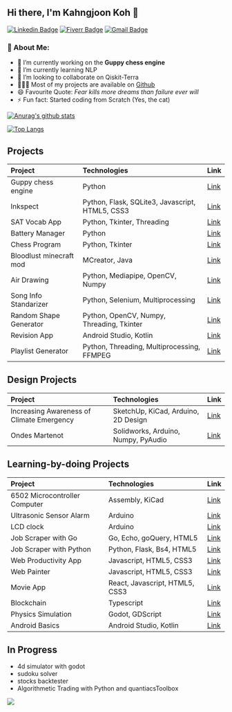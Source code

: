 ## Hi there, I'm Kahngjoon Koh 👋
[![Linkedin Badge](https://img.shields.io/badge/-kahngjoonkoh-blue?style=flat-square&logo=Linkedin&logoColor=white&link=https://www.linkedin.com/in/kahngjoonkoh/)](https://www.linkedin.com/in/kahngjoonkoh/) 
[![Fiverr Badge](https://img.shields.io/badge/kahngjoonk-1DBF73?style=flat-square&logo=fiverr&logoColor=white&link=https://www.fiverr.com/kahngjoonk/)](https://www.fiverr.com/kahngjoonk/)
[![Gmail Badge](https://img.shields.io/badge/-kahngjoonk@gmail.com-c14438?style=flat-square&logo=Gmail&logoColor=white&link=mailto:kahngjoonk@gmail.com)](mailto:kahngjoonk@gmail.com)

### 🧐 About Me:
- 🔭 I’m currently working on the **Guppy chess engine**
- 🌱 I’m currently learning NLP
- 👯 I’m looking to collaborate on Qiskit-Terra
- 👨🏻‍💻 Most of my projects are available on <a href='https://github.com/kahngjoonkoh?tab=repositories'>Github</a>
- 😄 Favourite Quote: *Fear kills more dreams than failure ever will*
- ⚡ Fun fact: Started coding from Scratch (Yes, the cat)

[![Anurag's github stats](https://github-readme-stats.vercel.app/api?username=kahngjoonkoh&show_icons=true&count_private=true)](https://github.com/anuraghazra/github-readme-stats)

[![Top Langs](https://github-readme-stats.vercel.app/api/top-langs/?username=kahngjoonkoh&layout=compact&langs_count=10&hide=roff,tex,html,css,gap,batchfile,powershell)](https://github.com/anuraghazra/github-readme-stats)

## Projects
| Project | Technologies | Link |
| :--- |:---|:---|
| Guppy chess engine | Python | [Link](https://github.com/kahngjoonkoh/guppy)|
| Inkspect | Python, Flask, SQLite3, Javascript, HTML5, CSS3 | [Link](https://github.com/kahngjoonkoh/Inkspect)|
| SAT Vocab App | Python, Tkinter, Threading | [Link](https://github.com/kahngjoonkoh/SAT_word_list)|
| Battery Manager | Python | [Link](https://github.com/kahngjoonkoh/BatteryManager)|
| Chess Program | Python, Tkinter | [Link](https://github.com/kahngjoonkoh/python-chess)|
| Bloodlust minecraft mod | MCreator, Java | [Link](https://github.com/kahngjoonkoh/bloodlust_mod)|
| Air Drawing | Python, Mediapipe, OpenCV, Numpy | [Link](https://github.com/kahngjoonkoh/Air-Drawing)|
| Song Info Standarizer | Python, Selenium, Multiprocessing | [Link](https://github.com/kahngjoonkoh/SongInfoStandardizer)|
| Random Shape Generator | Python, OpenCV, Numpy, Threading, Tkinter | [Link](https://github.com/kahngjoonkoh/RandomShapeGenerator)|
| Revision App | Android Studio, Kotlin | [Link](https://github.com/kahngjoonkoh/revision-app)|
| Playlist Generator | Python, Threading, Multiprocessing, FFMPEG | [Link](https://github.com/kahngjoonkoh/YouTube-to-Audio-File-Converter)|

## Design Projects
| Project | Technologies | Link |
| :--- |:---|:---|
| Increasing Awareness of Climate Emergency | SketchUp, KiCad, Arduino, 2D Design | [Link](https://github.com/kahngjoonkoh/DT-Contextual-Challenges-2020-2021)|
| Ondes Martenot | Solidworks, Arduino, Numpy, PyAudio | [Link](https://github.com/kahngjoonkoh/OndesMartenot) |

## Learning-by-doing Projects
| Project | Technologies | Link |
| :--- |:---|:---|
| 6502 Microcontroller Computer | Assembly, KiCad |[Link](https://github.com/kahngjoonkoh/6502-Computer)|
| Ultrasonic Sensor Alarm | Arduino | [Link](https://github.com/kahngjoonkoh/ultrasonic-sensor-alarm)|
| LCD clock | Arduino | [Link](https://github.com/kahngjoonkoh/lcd-clock)|
| Job Scraper with Go | Go, Echo, goQuery, HTML5 | [Link](https://github.com/kahngjoonkoh/go-job-scraper)|
| Job Scraper with Python | Python, Flask, Bs4, HTML5 | [Link](https://github.com/kahngjoonkoh/python-job-scraper)|
| Web Productivity App | Javascript, HTML5, CSS3 | [Link](https://github.com/kahngjoonkoh/WebProductivityApp)|
| Web Painter | Javascript, HTML5, CSS3 | [Link](https://github.com/kahngjoonkoh/js-web-painter)|
| Movie App | React, Javascript, HTML5, CSS3 | [Link](https://github.com/kahngjoonkoh/react-movie-app)|
| Blockchain | Typescript | [Link](https://github.com/kahngjoonkoh/blockchain-with-typescript)|
| Physics Simulation | Godot, GDScript | [Link](https://github.com/kahngjoonkoh/godot-collision-game)|
| Android Basics | Android Studio, Kotlin | [Link](https://github.com/kahngjoonkoh/android-with-kotlin)|

## In Progress
* 4d simulator with godot
* sudoku solver
* stocks backtester
* Algorithmetic Trading with Python and quantiacsToolbox

![](https://komarev.com/ghpvc/?username=kahngjoonkoh&color=03fcd3&style=flat-square)
